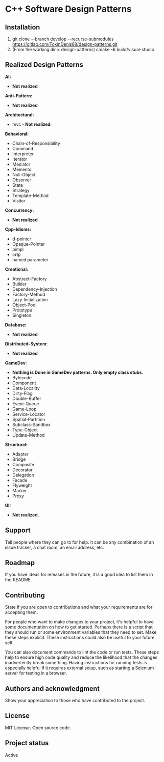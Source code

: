 # C++ Software Design Patterns


## Installation
1) git clone --branch develop --recurse-submodules https://gitlab.com/FokinDenis88/design-patterns.git
2) (From the working dir = design-patterns)  cmake -B build/visual-studio
 

## Realized Design Patterns
**AI:**
* **Not realized**

**Anti-Pattern:**
* **Not realized**

**Architectural:**
* mvc - **Not realized**.

**Behavioral:**
* Chain-of-Responsibility
* Command
* Interpreter
* Iterator
* Mediator
* Memento
* Null-Object
* Observer
* State
* Strategy
* Template-Method
* Visitor

**Concurrency:**
* **Not realized**

**Cpp-Idioms:**
* d-pointer
* Opaque-Pointer
* pimpl
* crtp
* named parameter

**Creational:**
* Abstract-Factory
* Builder
* Dependency-Injection
* Factory-Method
* Lazy-Initialization
* Object-Pool
* Prototype
* Singleton

**Database:**
* **Not realized**

**Distributed-System:**
* **Not realized**

**GameDev:**
* **Nothing is Done in GameDev patterns. Only empty class stubs.**
* Bytecode
* Component
* Data-Locality
* Dirty-Flag
* Double-Buffer
* Event-Queue
* Game-Loop
* Service-Locator
* Spatial-Partition
* Subclass-Sandbox
* Type-Object
* Update-Method

**Structural:**
* Adapter
* Bridge
* Composite
* Decorator
* Delegation
* Facade
* Flyweight
* Marker
* Proxy

**UI:**
* **Not realized**.




## Support
Tell people where they can go to for help. It can be any combination of an issue tracker, a chat room, an email address, etc.

## Roadmap
If you have ideas for releases in the future, it is a good idea to list them in the README.

## Contributing
State if you are open to contributions and what your requirements are for accepting them.

For people who want to make changes to your project, it's helpful to have some documentation on how to get started. Perhaps there is a script that they should run or some environment variables that they need to set. Make these steps explicit. These instructions could also be useful to your future self.

You can also document commands to lint the code or run tests. These steps help to ensure high code quality and reduce the likelihood that the changes inadvertently break something. Having instructions for running tests is especially helpful if it requires external setup, such as starting a Selenium server for testing in a browser.

## Authors and acknowledgment
Show your appreciation to those who have contributed to the project.

## License
MIT License. Open source code.

## Project status
Active